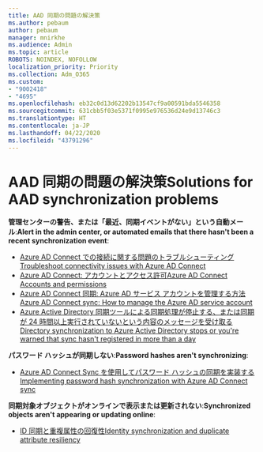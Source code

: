 ```yaml
---
title: AAD 同期の問題の解決策
ms.author: pebaum
author: pebaum
manager: mnirkhe
ms.audience: Admin
ms.topic: article
ROBOTS: NOINDEX, NOFOLLOW
localization_priority: Priority
ms.collection: Adm_O365
ms.custom:
- "9002418"
- "4695"
ms.openlocfilehash: eb32c0d13d62202b13547cf9a00591bda5546358
ms.sourcegitcommit: 631cbb5f03e5371f0995e976536d24e9d13746c3
ms.translationtype: HT
ms.contentlocale: ja-JP
ms.lasthandoff: 04/22/2020
ms.locfileid: "43791296"
---
```

# <a name="solutions-for-aad-synchronization-problems"></a><span data-ttu-id="88c29-102">AAD 同期の問題の解決策</span><span class="sxs-lookup"><span data-stu-id="88c29-102">Solutions for AAD synchronization problems</span></span>

<span data-ttu-id="88c29-103">**管理センターの警告、または「最近、同期イベントがない」という自動メール**:</span><span class="sxs-lookup"><span data-stu-id="88c29-103">**Alert in the admin center, or automated emails that there hasn't been a recent synchronization event**:</span></span>

- [<span data-ttu-id="88c29-104">Azure AD Connect での接続に関する問題のトラブルシューティング</span><span class="sxs-lookup"><span data-stu-id="88c29-104">Troubleshoot connectivity issues with Azure AD Connect</span></span>](https://docs.microsoft.com/azure/active-directory/hybrid/tshoot-connect-connectivity)
- [<span data-ttu-id="88c29-105">Azure AD Connect: アカウントとアクセス許可</span><span class="sxs-lookup"><span data-stu-id="88c29-105">Azure AD Connect Accounts and permissions</span></span>](https://go.microsoft.com/fwlink/p/?LinkId=820598)
- [<span data-ttu-id="88c29-106">Azure AD Connect 同期: Azure AD サービス アカウントを管理する方法</span><span class="sxs-lookup"><span data-stu-id="88c29-106">Azure AD Connect sync: How to manage the Azure AD service account</span></span>](https://docs.microsoft.com/azure/active-directory/hybrid/how-to-connect-azureadaccount)
- [<span data-ttu-id="88c29-107">Azure Active Directory 同期ツールによる同期処理が停止する、または同期が 24 時間以上実行されていないという内容のメッセージを受け取る</span><span class="sxs-lookup"><span data-stu-id="88c29-107">Directory synchronization to Azure Active Directory stops or you're warned that sync hasn't registered in more than a day</span></span>](https://support.microsoft.com/help/2882421/directory-synchronization-to-azure-active-directory-stops-or-you-re-warned-that-sync-hasn-t-registered-in-more-than-a-day)
 
<span data-ttu-id="88c29-108">**パスワード ハッシュが同期しない**:</span><span class="sxs-lookup"><span data-stu-id="88c29-108">**Password hashes aren't synchronizing**:</span></span>

- [<span data-ttu-id="88c29-109">Azure AD Connect Sync を使用してパスワード ハッシュの同期を実装する</span><span class="sxs-lookup"><span data-stu-id="88c29-109">Implementing password hash synchronization with Azure AD Connect sync</span></span>](https://docs.microsoft.com/azure/active-directory/hybrid/how-to-connect-password-hash-synchronization)

<span data-ttu-id="88c29-110">**同期対象オブジェクトがオンラインで表示または更新されない**:</span><span class="sxs-lookup"><span data-stu-id="88c29-110">**Synchronized objects aren't appearing or updating online**:</span></span>

- [<span data-ttu-id="88c29-111">ID 同期と重複属性の回復性</span><span class="sxs-lookup"><span data-stu-id="88c29-111">Identity synchronization and duplicate attribute resiliency</span></span>](https://docs.microsoft.com/azure/active-directory/hybrid/how-to-connect-syncservice-duplicate-attribute-resiliency)
